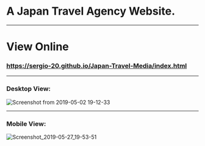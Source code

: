  # A Japan Travel Agency Website.

 ___

 # View Online

 ### https://sergio-20.github.io/Japan-Travel-Media/index.html
 ___
 ### Desktop View:
 ![Screenshot from 2019-05-02 19-12-33](https://user-images.githubusercontent.com/29030325/58447431-35b6fa80-80b9-11e9-9db1-e21eae8a32ac.png)
 ___
 ### Mobile View:
 ![Screenshot_2019-05-27_19-53-51](https://user-images.githubusercontent.com/29030325/58447433-3780be00-80b9-11e9-8513-978246e20e85.png)
